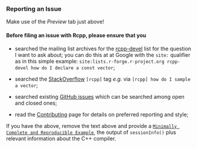 
### Reporting an Issue

Make use of the *Preview* tab just above!

#### Before filing an issue with Rcpp, please ensure that you

- searched the mailing list archives for the [rcpp-devel](https://lists.r-forge.r-project.org/cgi-bin/mailman/listinfo/rcpp-devel) list for the question I want to ask about; you can do this at at Google with the `site:` qualifier as in this simple example: `site:lists.r-forge.r-project.org rcpp-devel how do I declare a const vector`;

- searched the [StackOverflow](https://stackoverflow.com/) `[rcpp]` tag _e.g._ via `[rcpp] how do I sample a vector`;

- searched existing [GitHub issues](https://github.com/RcppCore/Rcpp/issues) which can be searched among open and closed ones;

- read the [Contributing](https://github.com/RcppCore/Rcpp/blob/master/Contributing.md) page for details on preferred reporting and style;

If you have the above, remove the text above and provide a [`Minimally Complete and Reproducible Example`](https://stackoverflow.com/questions/5963269/how-to-make-a-great-r-reproducible-example), the output of `sessionInfo()` plus relevant information about the C++ compiler.
